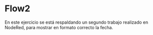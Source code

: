# Flow2
En este ejercicio se está respaldando un segundo trabajo realizado en NodeRed, para mostrar en formato correcto la fecha.
